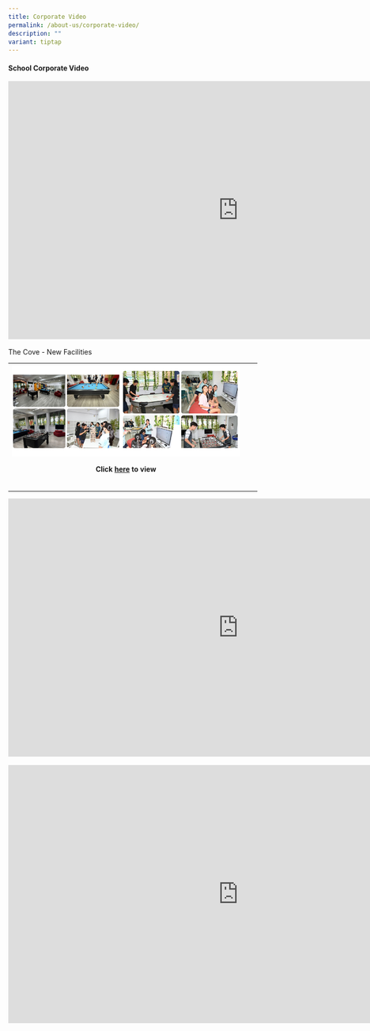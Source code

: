 ```yaml
---
title: Corporate Video
permalink: /about-us/corporate-video/
description: ""
variant: tiptap
---
```

<h4><strong>School Corporate Video</strong></h4>
<div class="iframe-wrapper">
<iframe height="522" width="929" allowfullscreen="true" frameborder="0" src="https://www.youtube.com/embed/OIUIeSrzGoA?si=dDCFQest1IEfEjCE"></iframe>
</div>
<p></p>
<p>The Cove - New Facilities</p>
<table style="minWidth: 75px">
<colgroup>
<col>
<col>
<col>
</colgroup>
<tbody>
<tr>
<th rowspan="1" colspan="1">
<div class="isomer-image-wrapper">
<img style="width: 100%" height="auto" width="100%" alt="the cove" src="/images/Aboutus/the_cove_copy.jpg">
</div>
<p>Click <a href="https://www.youtube.com/shorts/6xfnXAKRtUE" rel="noopener nofollow" target="_blank">here</a> to
view</p>
</th>
<th rowspan="1" colspan="1">
<p></p>
</th>
<th rowspan="1" colspan="1">
<p></p>
</th>
</tr>
<tr>
<td rowspan="1" colspan="1">
<p></p>
</td>
<td rowspan="1" colspan="1">
<p></p>
</td>
<td rowspan="1" colspan="1">
<p></p>
</td>
</tr>
</tbody>
</table>
<div class="iframe-wrapper">
<iframe height="522" width="929" allowfullscreen="true" frameborder="0" src="https://www.youtube.com/embed/vzj-hoI9BWY?si=zm2_kkuXFzwW17UC"></iframe>
</div>
<p></p>
<div class="iframe-wrapper">
<iframe height="522" width="929" allowfullscreen="true" frameborder="0" src="https://www.youtube.com/embed/qxyftkA8GHM?si=8yTjcV2EsY2Uttlk"></iframe>
</div>
<p></p>